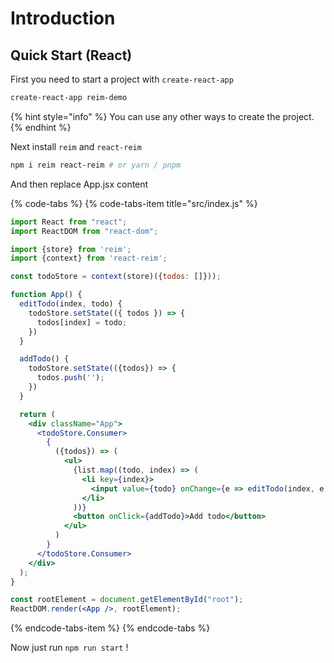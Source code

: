 # Introduction

## Quick Start \(React\)

First you need to start a project with `create-react-app`

```bash
create-react-app reim-demo
```

{% hint style="info" %}
You can use any other ways to create the project.
{% endhint %}

Next install `reim` and `react-reim`

```bash
npm i reim react-reim # or yarn / pnpm
```

And then replace App.jsx content

{% code-tabs %}
{% code-tabs-item title="src/index.js" %}
```jsx
import React from "react";
import ReactDOM from "react-dom";

import {store} from 'reim';
import {context} from 'react-reim';

const todoStore = context(store)({todos: []}));

function App() {
  editTodo(index, todo) {
    todoStore.setState(({ todos }) => {
      todos[index] = todo;
    })
  }

  addTodo() {
    todoStore.setState(({todos}) => {
      todos.push('');
    })
  }

  return (
    <div className="App">
      <todoStore.Consumer>
        {
          ({todos}) => (
            <ul>
              {list.map((todo, index) => (
                <li key={index}>
                  <input value={todo} onChange={e => editTodo(index, e.target.value)} />
                </li>
              ))}
              <button onClick={addTodo}>Add todo</button>
            </ul>
          )
        }
      </todoStore.Consumer>
    </div>
  );
}

const rootElement = document.getElementById("root");
ReactDOM.render(<App />, rootElement);
```
{% endcode-tabs-item %}
{% endcode-tabs %}

Now just run `npm run start` !

